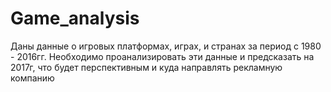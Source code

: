 # Game_analysis
Даны данные о игровых платформах, играх, и странах за период с 1980 - 2016гг. Необходимо проанализировать эти данные и предсказать на 2017г, что будет перспективным и куда направлять рекламную компанию
